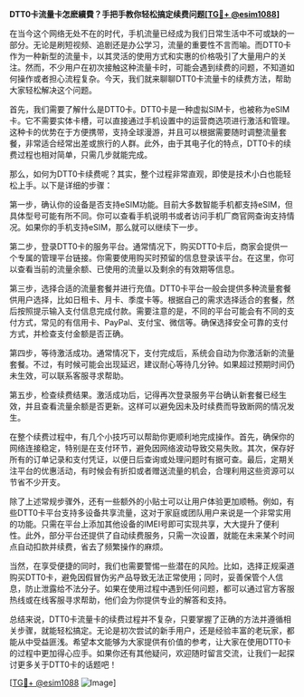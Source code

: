 **DTT0卡流量卡怎麽續費？手把手教你轻松搞定续费问题[[TG💪+ @esim1088](https://t.me/s/esim1088)]**

在当今这个网络无处不在的时代，手机流量已经成为我们日常生活中不可或缺的一部分。无论是刷短视频、追剧还是办公学习，流量的重要性不言而喻。而DTT0卡作为一种新型的流量卡，以其灵活的使用方式和实惠的价格吸引了大量用户的关注。然而，不少用户在初次接触这种流量卡时，可能会遇到续费的问题，不知道如何操作或者担心流程复杂。今天，我们就来聊聊DTT0卡流量卡的续费方法，帮助大家轻松解决这个问题。

首先，我们需要了解什么是DTT0卡。DTT0卡是一种虚拟SIM卡，也被称为eSIM卡。它不需要实体卡槽，可以直接通过手机设置中的运营商选项进行激活和管理。这种卡的优势在于方便携带，支持全球漫游，并且可以根据需要随时调整流量套餐，非常适合经常出差或旅行的人群。此外，由于其电子化的特点，DTT0卡的续费过程也相对简单，只需几步就能完成。

那么，如何为DTT0卡续费呢？其实，整个过程非常直观，即使是技术小白也能轻松上手。以下是详细的步骤：

第一步，确认你的设备是否支持eSIM功能。目前大多数智能手机都支持eSIM，但具体型号可能有所不同。你可以查看手机说明书或者访问手机厂商官网查询支持情况。如果你的手机支持eSIM，那么就可以继续下一步。

第二步，登录DTT0卡的服务平台。通常情况下，购买DTT0卡后，商家会提供一个专属的管理平台链接。你需要使用购买时预留的信息登录该平台。在这里，你可以查看当前的流量余额、已使用的流量以及剩余的有效期等信息。

第三步，选择合适的流量套餐并进行充值。DTT0卡平台一般会提供多种流量套餐供用户选择，比如日租卡、月卡、季度卡等。根据自己的需求选择适合的套餐，然后按照提示输入支付信息完成付款。需要注意的是，不同的平台可能会有不同的支付方式，常见的有信用卡、PayPal、支付宝、微信等。确保选择安全可靠的支付方式，并检查支付金额是否正确。

第四步，等待激活成功。通常情况下，支付完成后，系统会自动为你激活新的流量套餐。不过，有时候可能会出现延迟，建议耐心等待几分钟。如果超过预期时间仍未生效，可以联系客服寻求帮助。

第五步，检查续费结果。激活成功后，记得再次登录服务平台确认新套餐已经生效，并且查看流量余额是否更新。这样可以避免因未及时续费而导致断网的情况发生。

在整个续费过程中，有几个小技巧可以帮助你更顺利地完成操作。首先，确保你的网络连接稳定，特别是在支付环节，避免因网络波动导致交易失败。其次，保存好所有的订单记录和支付凭证，以便日后查询或处理问题时有据可查。最后，定期关注平台的优惠活动，有时候会有折扣或者赠送流量的机会，合理利用这些资源可以节省不少开支。

除了上述常规步骤外，还有一些额外的小贴士可以让用户体验更加顺畅。例如，有些DTT0卡平台支持多设备共享流量，这对于家庭或团队用户来说是一个非常实用的功能。只需在平台上添加其他设备的IMEI号即可实现共享，大大提升了便利性。此外，部分平台还提供了自动续费服务，只需一次设置，就能在未来某个时间点自动扣款并续费，省去了频繁操作的麻烦。

当然，在享受便捷的同时，我们也需要警惕一些潜在的风险。比如，选择正规渠道购买DTT0卡，避免因假冒伪劣产品导致无法正常使用；同时，妥善保管个人信息，防止泄露给不法分子。如果在使用过程中遇到任何问题，都可以通过官方客服热线或在线客服寻求帮助，他们会为你提供专业的解答和支持。

总结来说，DTT0卡流量卡的续费过程并不复杂，只要掌握了正确的方法并遵循相关步骤，就能轻松搞定。无论是初次尝试的新手用户，还是经验丰富的老玩家，都能从中受益匪浅。希望本文能够为大家提供有价值的参考，让大家在使用DTT0卡的过程中更加得心应手。如果你还有其他疑问，欢迎随时留言交流，让我们一起探讨更多关于DTT0卡的话题吧！

[[TG💪+ @esim1088](https://t.me/s/esim1088) ![Image](https://i.postimg.cc/4NQfJmqS/Snipaste-2025-05-13-00-14-12.png)]